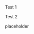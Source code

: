 <p>Test 1</p>
<script src="/assets/mermaid.min.js"></script>
<script>mermaid.initialize({startOnLoad:true});</script>
<p>Test 2</p>placeholder
